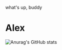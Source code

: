 what's up, buddy
# Alex


![Anurag's GitHub stats](https://github-readme-stats.vercel.app/api?username=williambrownqqq&theme=nightowl&show_icons=true)

<!--
**williambrownqqq/williambrownqqq** is a ✨ _special_ ✨ repository because its `README.md` (this file) appears on your GitHub profile.

Here are some ideas to get you started:

- 🔭 I’m currently working on ...
- 🌱 I’m currently learning ...
- 👯 I’m looking to collaborate on ...
- 🤔 I’m looking for help with ...
- 💬 Ask me about ...
- 📫 How to reach me: ...
- 😄 Pronouns: ...
- ⚡ Fun fact: ...
-->
